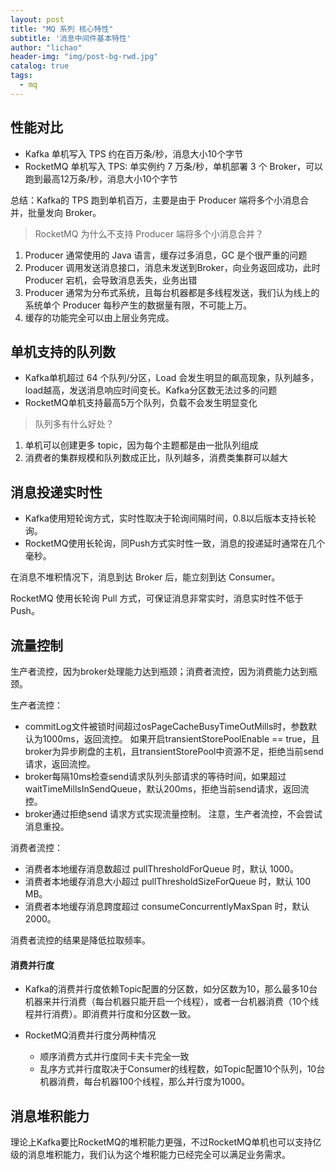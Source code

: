 ```yaml
---
layout: post
title: "MQ 系列 核心特性"
subtitle: '消息中间件基本特性'
author: "lichao"
header-img: "img/post-bg-rwd.jpg"
catalog: true
tags:
  - mq
---
```


## 性能对比
* Kafka 单机写入 TPS 约在百万条/秒，消息大小10个字节
* RocketMQ 单机写入 TPS: 单实例约 7 万条/秒，单机部署 3 个 Broker，可以跑到最高12万条/秒，消息大小10个字节

总结：Kafka的 TPS 跑到单机百万，主要是由于 Producer 端将多个小消息合并，批量发向 Broker。

> RocketMQ 为什么不支持 Producer 端将多个小消息合并？
1. Producer 通常使用的 Java 语言，缓存过多消息，GC 是个很严重的问题
2. Producer 调用发送消息接口，消息未发送到Broker，向业务返回成功，此时 Producer 宕机，会导致消息丢失，业务出错
3. Producer 通常为分布式系统，且每台机器都是多线程发送，我们认为线上的系统单个 Producer 每秒产生的数据量有限，不可能上万。
4. 缓存的功能完全可以由上层业务完成。
## 单机支持的队列数
* Kafka单机超过 64 个队列/分区，Load 会发生明显的飙高现象，队列越多，load越高，发送消息响应时间变长。Kafka分区数无法过多的问题
* RocketMQ单机支持最高5万个队列，负载不会发生明显变化

> 队列多有什么好处？
1. 单机可以创建更多 topic，因为每个主题都是由一批队列组成
2. 消费者的集群规模和队列数成正比，队列越多，消费类集群可以越大

## 消息投递实时性
* Kafka使用短轮询方式，实时性取决于轮询间隔时间，0.8以后版本支持长轮询。
* RocketMQ使用长轮询，同Push方式实时性一致，消息的投递延时通常在几个毫秒。

在消息不堆积情况下，消息到达 Broker 后，能立刻到达 Consumer。

RocketMQ 使用长轮询 Pull 方式，可保证消息非常实时，消息实时性不低于 Push。

## 流量控制

生产者流控，因为broker处理能力达到瓶颈；消费者流控，因为消费能力达到瓶颈。

生产者流控：
* commitLog文件被锁时间超过osPageCacheBusyTimeOutMills时，参数默认为1000ms，返回流控。
如果开启transientStorePoolEnable == true，且broker为异步刷盘的主机，且transientStorePool中资源不足，拒绝当前send请求，返回流控。
* broker每隔10ms检查send请求队列头部请求的等待时间，如果超过waitTimeMillsInSendQueue，默认200ms，拒绝当前send请求，返回流控。
* broker通过拒绝send 请求方式实现流量控制。
注意，生产者流控，不会尝试消息重投。

消费者流控：
* 消费者本地缓存消息数超过 pullThresholdForQueue 时，默认 1000。
* 消费者本地缓存消息大小超过 pullThresholdSizeForQueue 时，默认 100 MB。
* 消费者本地缓存消息跨度超过 consumeConcurrentlyMaxSpan 时，默认 2000。

消费者流控的结果是降低拉取频率。

#### 消费并行度
* Kafka的消费并行度依赖Topic配置的分区数，如分区数为10，那么最多10台机器来并行消费（每台机器只能开启一个线程），或者一台机器消费（10个线程并行消费）。即消费并行度和分区数一致。

* RocketMQ消费并行度分两种情况
  * 顺序消费方式并行度同卡夫卡完全一致
  * 乱序方式并行度取决于Consumer的线程数，如Topic配置10个队列，10台机器消费，每台机器100个线程，那么并行度为1000。

## 消息堆积能力
理论上Kafka要比RocketMQ的堆积能力更强，不过RocketMQ单机也可以支持亿级的消息堆积能力，我们认为这个堆积能力已经完全可以满足业务需求。